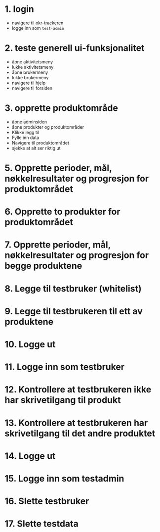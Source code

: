 # 1. login

- navigere til okr-trackeren
- logge inn som `test-admin`

# 2. teste generell ui-funksjonalitet

- åpne aktivitetsmeny
- lukke aktivitetsmeny
- åpne brukermeny
- lukke brukermeny
- navigere til hjelp
- navigere til forsiden

# 3. opprette produktområde

- åpne adminsiden
- åpne produkter og produktområder
- Klikke legg til
- Fylle inn data
- Navigere til produktområdet
- sjekke at alt ser riktig ut

# 5. Opprette perioder, mål, nøkkelresultater og progresjon for produktområdet

# 6. Opprette to produkter for produktområdet

# 7. Opprette perioder, mål, nøkkelresultater og progresjon for begge produktene

# 8. Legge til testbruker (whitelist)

# 9. Legge til testbrukeren til ett av produktene

# 10. Logge ut

# 11. Logge inn som testbruker

# 12. Kontrollere at testbrukeren ikke har skrivetilgang til produkt

# 13. Kontrollere at testbrukeren har skrivetilgang til det andre produktet

# 14. Logge ut

# 15. Logge inn som testadmin

# 16. Slette testbruker

# 17. Slette testdata
